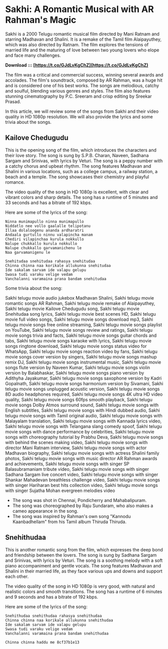 
 
# Sakhi: A Romantic Musical with AR Rahman's Magic
 
Sakhi is a 2000 Telugu romantic musical film directed by Mani Ratnam and starring Madhavan and Shalini. It is a remake of the Tamil film Alaipayuthey, which was also directed by Ratnam. The film explores the tensions of married life and the maturing of love between two young lovers who elope and face many challenges.
 
**Download ::: [https://t.co/GJdLvKgChZ](https://t.co/GJdLvKgChZ)**


 
The film was a critical and commercial success, winning several awards and accolades. The film's soundtrack, composed by AR Rahman, was a huge hit and is considered one of his best works. The songs are melodious, catchy and soulful, blending various genres and styles. The film also features stunning cinematography by P.C. Sreeram and crisp editing by Sreekar Prasad.
 
In this article, we will review some of the songs from Sakhi and their video quality in HD 1080p resolution. We will also provide the lyrics and some trivia about the songs.
  
## Kailove Chedugudu
 
This is the opening song of the film, which introduces the characters and their love story. The song is sung by S.P.B. Charan, Naveen, Sadhana Sargam and Srinivas, with lyrics by Veturi. The song is a peppy number with a catchy chorus and upbeat rhythm. The song features Madhavan and Shalini in various locations, such as a college campus, a railway station, a beach and a temple. The song showcases their chemistry and playful romance.
 
The video quality of the song in HD 1080p is excellent, with clear and vibrant colors and sharp details. The song has a runtime of 5 minutes and 33 seconds and has a bitrate of 192 kbps.
 
Here are some of the lyrics of the song:

    Ninna munimapullo ninna munimapullo
    Niddatlo nee vollo gaalalle telipotanu
    Illaa dolaloogenu ananda ardharatri
    Andaala gurtullo ninnu valapincha manam
    Chediri vilapinchaa kurula nokkullo
    Nalupe chukkallo kurula nokkullo
    Nalupe chukkallo garvamanichenu le
    Naa garvamanigenu le
    
    Snehitudaa snehitudaa rahasya snehitudaa
    Chinna chinna naa korikale allukunna snehitudaa
    Ide sakalam sarvam ide valapu gelupu
    Swasa tudi varaku velige vedam
    Vanchalanni varamaina prana bandam snehitudaa

Some trivia about the song:
 
Sakhi telugu movie audio jukebox Madhavan Shalini,  Sakhi telugu movie romantic songs AR Rahman,  Sakhi telugu movie remake of Alaipayuthey,  Sakhi telugu movie Kailove Chedugudu song,  Sakhi telugu movie Snehitudaa song lyrics,  Sakhi telugu movie best scenes HD,  Sakhi telugu movie full video songs,  Sakhi telugu movie songs download mp3,  Sakhi telugu movie songs free online streaming,  Sakhi telugu movie songs playlist on YouTube,  Sakhi telugu movie songs review and ratings,  Sakhi telugu movie songs trivia and facts,  Sakhi telugu movie songs guitar chords and tabs,  Sakhi telugu movie songs karaoke with lyrics,  Sakhi telugu movie songs ringtone download,  Sakhi telugu movie songs status video for WhatsApp,  Sakhi telugu movie songs reaction video by fans,  Sakhi telugu movie songs cover version by singers,  Sakhi telugu movie songs mashup remix DJ,  Sakhi telugu movie songs instrumental music,  Sakhi telugu movie songs flute version by Naveen Kumar,  Sakhi telugu movie songs violin version by Balabhaskar,  Sakhi telugu movie songs piano version by Adithyha Jayakumar,  Sakhi telugu movie songs saxophone version by Kadri Gopalnath,  Sakhi telugu movie songs harmonium version by Sivamani,  Sakhi telugu movie songs unplugged acoustic version,  Sakhi telugu movie songs 8D audio headphones required,  Sakhi telugu movie songs 4K ultra HD video quality,  Sakhi telugu movie songs 60fps smooth playback,  Sakhi telugu movie songs Dolby Atmos surround sound,  Sakhi telugu movie songs with English subtitles,  Sakhi telugu movie songs with Hindi dubbed audio,  Sakhi telugu movie songs with Tamil original audio,  Sakhi telugu movie songs with Malayalam translation,  Sakhi telugu movie songs with Kannada lyrics video,  Sakhi telugu movie songs with Telangana slang comedy spoof,  Sakhi telugu movie songs with dance performance by celebrities,  Sakhi telugu movie songs with choreography tutorial by Prabhu Deva,  Sakhi telugu movie songs with behind the scenes making video,  Sakhi telugu movie songs with director Mani Ratnam interview,  Sakhi telugu movie songs with actor Madhavan biography,  Sakhi telugu movie songs with actress Shalini family photos,  Sakhi telugu movie songs with music director AR Rahman awards and achievements,  Sakhi telugu movie songs with singer SP Balasubramaniam tribute video,  Sakhi telugu movie songs with singer Sadhana Sargam live concert video,  Sakhi telugu movie songs with singer Shankar Mahadevan breathless challenge video,  Sakhi telugu movie songs with singer Hariharan best hits collection video,  Sakhi telugu movie songs with singer Sujatha Mohan evergreen melodies video
 
- The song was shot in Chennai, Pondicherry and Mahabalipuram.
- The song was choreographed by Raju Sundaram, who also makes a cameo appearance in the song.
- The song was inspired by Rahman's own song "Kannodu Kaanbadhellam" from his Tamil album Thiruda Thiruda.

## Snehithudaa
 
This is another romantic song from the film, which expresses the deep bond and friendship between the lovers. The song is sung by Sadhana Sargam and Srinivas, with lyrics by Veturi. The song is a soothing melody with a soft piano accompaniment and gentle vocals. The song features Madhavan and Shalini in their married life, as they face various ups and downs and support each other.
 
The video quality of the song in HD 1080p is very good, with natural and realistic colors and smooth transitions. The song has a runtime of 6 minutes and 9 seconds and has a bitrate of 192 kbps.
 
Here are some of the lyrics of the song:

    Snehithudaa snehithudaa rahasya snehithudaa
    Chinna chinna naa korikale allukunna snehithudaa
    Ide sakalam sarvam ide valapu gelupu
    Swasa tudi varaku velige vedam
    Vanchalanni varamaina prana bandam snehithudaa
    
    Chinna chinna haddu me 8cf37b1e13

    
